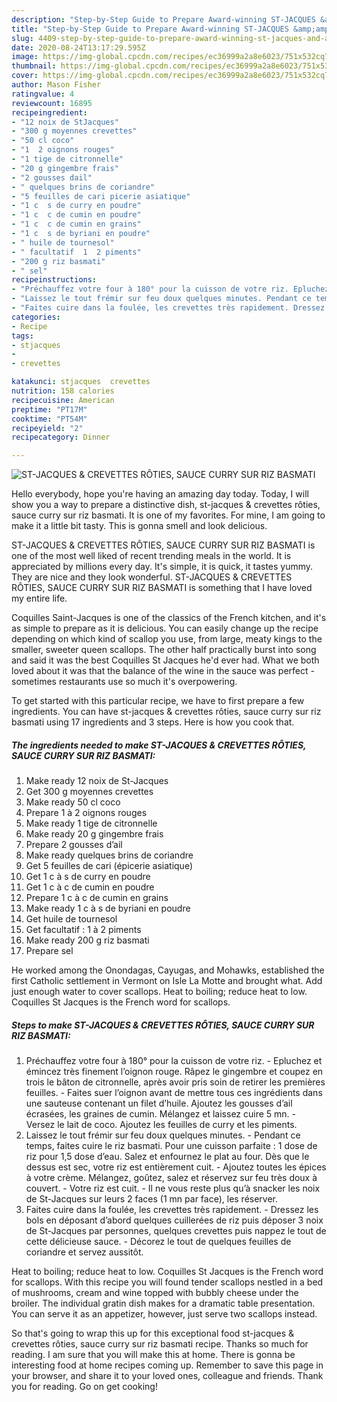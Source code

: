 ```yaml
---
description: "Step-by-Step Guide to Prepare Award-winning ST-JACQUES &amp;amp; CREVETTES RÔTIES, SAUCE CURRY SUR RIZ BASMATI"
title: "Step-by-Step Guide to Prepare Award-winning ST-JACQUES &amp;amp; CREVETTES RÔTIES, SAUCE CURRY SUR RIZ BASMATI"
slug: 4409-step-by-step-guide-to-prepare-award-winning-st-jacques-and-amp-crevettes-roties-sauce-curry-sur-riz-basmati
date: 2020-08-24T13:17:29.595Z
image: https://img-global.cpcdn.com/recipes/ec36999a2a8e6023/751x532cq70/st-jacques-crevettes-roties-sauce-curry-sur-riz-basmati-photo-principale-de-la-recette.jpg
thumbnail: https://img-global.cpcdn.com/recipes/ec36999a2a8e6023/751x532cq70/st-jacques-crevettes-roties-sauce-curry-sur-riz-basmati-photo-principale-de-la-recette.jpg
cover: https://img-global.cpcdn.com/recipes/ec36999a2a8e6023/751x532cq70/st-jacques-crevettes-roties-sauce-curry-sur-riz-basmati-photo-principale-de-la-recette.jpg
author: Mason Fisher
ratingvalue: 4
reviewcount: 16895
recipeingredient:
- "12 noix de StJacques"
- "300 g moyennes crevettes"
- "50 cl coco"
- "1  2 oignons rouges"
- "1 tige de citronnelle"
- "20 g gingembre frais"
- "2 gousses dail"
- " quelques brins de coriandre"
- "5 feuilles de cari picerie asiatique"
- "1 c  s de curry en poudre"
- "1 c  c de cumin en poudre"
- "1 c  c de cumin en grains"
- "1 c  s de byriani en poudre"
- " huile de tournesol"
- " facultatif  1  2 piments"
- "200 g riz basmati"
- " sel"
recipeinstructions:
- "Préchauffez votre four à 180° pour la cuisson de votre riz. Epluchez et émincez très finement l’oignon rouge. Râpez le gingembre et coupez en trois le bâton de citronnelle, après avoir pris soin de retirer les premières feuilles. Faites suer l’oignon avant de mettre tous ces ingrédients dans une sauteuse contenant un filet d’huile. Ajoutez les gousses d’ail écrasées, les graines de cumin. Mélangez et laissez cuire 5 mn. Versez le lait de coco. Ajoutez les feuilles de curry et les piments."
- "Laissez le tout frémir sur feu doux quelques minutes. Pendant ce temps, faites cuire le riz basmati. Pour une cuisson parfaite : 1 dose de riz pour 1,5 dose d’eau. Salez et enfournez le plat au four. Dès que le dessus est sec, votre riz est entièrement cuit. Ajoutez toutes les épices à votre crème. Mélangez, goûtez, salez et réservez sur feu très doux à couvert. Votre riz est cuit. Il ne vous reste plus qu’à snacker les noix de St-Jacques sur leurs 2 faces (1 mn par face), les réserver."
- "Faites cuire dans la foulée, les crevettes très rapidement. Dressez les bols en déposant d’abord quelques cuillerées de riz puis déposer 3 noix de St-Jacques par personnes, quelques crevettes puis nappez le tout de cette délicieuse sauce. Décorez le tout de quelques feuilles de coriandre et servez aussitôt."
categories:
- Recipe
tags:
- stjacques
- 
- crevettes

katakunci: stjacques  crevettes 
nutrition: 158 calories
recipecuisine: American
preptime: "PT17M"
cooktime: "PT54M"
recipeyield: "2"
recipecategory: Dinner

---
```



![ST-JACQUES &amp; CREVETTES RÔTIES, SAUCE CURRY SUR RIZ BASMATI](https://img-global.cpcdn.com/recipes/ec36999a2a8e6023/751x532cq70/st-jacques-crevettes-roties-sauce-curry-sur-riz-basmati-photo-principale-de-la-recette.jpg)

Hello everybody, hope you're having an amazing day today. Today, I will show you a way to prepare a distinctive dish, st-jacques &amp; crevettes rôties, sauce curry sur riz basmati. It is one of my favorites. For mine, I am going to make it a little bit tasty. This is gonna smell and look delicious.

ST-JACQUES &amp; CREVETTES RÔTIES, SAUCE CURRY SUR RIZ BASMATI is one of the most well liked of recent trending meals in the world. It is appreciated by millions every day. It's simple, it is quick, it tastes yummy. They are nice and they look wonderful. ST-JACQUES &amp; CREVETTES RÔTIES, SAUCE CURRY SUR RIZ BASMATI is something that I have loved my entire life.

Coquilles Saint-Jacques is one of the classics of the French kitchen, and it&#39;s as simple to prepare as it is delicious. You can easily change up the recipe depending on which kind of scallop you use, from large, meaty kings to the smaller, sweeter queen scallops. The other half practically burst into song and said it was the best Coquilles St Jacques he&#39;d ever had. What we both loved about it was that the balance of the wine in the sauce was perfect - sometimes restaurants use so much it&#39;s overpowering.


To get started with this particular recipe, we have to first prepare a few ingredients. You can have st-jacques &amp; crevettes rôties, sauce curry sur riz basmati using 17 ingredients and 3 steps. Here is how you cook that.

<!--inarticleads1-->

##### The ingredients needed to make ST-JACQUES &amp; CREVETTES RÔTIES, SAUCE CURRY SUR RIZ BASMATI:

1. Make ready 12 noix de St-Jacques
1. Get 300 g moyennes crevettes
1. Make ready 50 cl coco
1. Prepare 1 à 2 oignons rouges
1. Make ready 1 tige de citronnelle
1. Make ready 20 g gingembre frais
1. Prepare 2 gousses d’ail
1. Make ready  quelques brins de coriandre
1. Get 5 feuilles de cari (épicerie asiatique)
1. Get 1 c à s de curry en poudre
1. Get 1 c à c de cumin en poudre
1. Prepare 1 c à c de cumin en grains
1. Make ready 1 c à s de byriani en poudre
1. Get  huile de tournesol
1. Get  facultatif : 1 à 2 piments
1. Make ready 200 g riz basmati
1. Prepare  sel


He worked among the Onondagas, Cayugas, and Mohawks, established the first Catholic settlement in Vermont on Isle La Motte and brought what. Add just enough water to cover scallops. Heat to boiling; reduce heat to low. Coquilles St Jacques is the French word for scallops. 

<!--inarticleads2-->

##### Steps to make ST-JACQUES &amp; CREVETTES RÔTIES, SAUCE CURRY SUR RIZ BASMATI:

1. Préchauffez votre four à 180° pour la cuisson de votre riz. - Epluchez et émincez très finement l’oignon rouge. Râpez le gingembre et coupez en trois le bâton de citronnelle, après avoir pris soin de retirer les premières feuilles. - Faites suer l’oignon avant de mettre tous ces ingrédients dans une sauteuse contenant un filet d’huile. Ajoutez les gousses d’ail écrasées, les graines de cumin. Mélangez et laissez cuire 5 mn. - Versez le lait de coco. Ajoutez les feuilles de curry et les piments.
1. Laissez le tout frémir sur feu doux quelques minutes. - Pendant ce temps, faites cuire le riz basmati. Pour une cuisson parfaite : 1 dose de riz pour 1,5 dose d’eau. Salez et enfournez le plat au four. Dès que le dessus est sec, votre riz est entièrement cuit. - Ajoutez toutes les épices à votre crème. Mélangez, goûtez, salez et réservez sur feu très doux à couvert. - Votre riz est cuit. - Il ne vous reste plus qu’à snacker les noix de St-Jacques sur leurs 2 faces (1 mn par face), les réserver.
1. Faites cuire dans la foulée, les crevettes très rapidement. - Dressez les bols en déposant d’abord quelques cuillerées de riz puis déposer 3 noix de St-Jacques par personnes, quelques crevettes puis nappez le tout de cette délicieuse sauce. - Décorez le tout de quelques feuilles de coriandre et servez aussitôt.


Heat to boiling; reduce heat to low. Coquilles St Jacques is the French word for scallops. With this recipe you will found tender scallops nestled in a bed of mushrooms, cream and wine topped with bubbly cheese under the broiler. The individual gratin dish makes for a dramatic table presentation. You can serve it as an appetizer, however, just serve two scallops instead. 

So that's going to wrap this up for this exceptional food st-jacques &amp; crevettes rôties, sauce curry sur riz basmati recipe. Thanks so much for reading. I am sure that you will make this at home. There is gonna be interesting food at home recipes coming up. Remember to save this page in your browser, and share it to your loved ones, colleague and friends. Thank you for reading. Go on get cooking!
